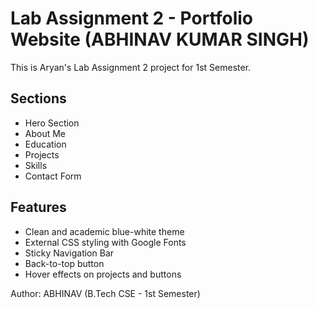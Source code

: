 # Lab Assignment 2 - Portfolio Website (ABHINAV KUMAR SINGH)

This is Aryan's Lab Assignment 2 project for 1st Semester.

## Sections
- Hero Section
- About Me
- Education
- Projects
- Skills
- Contact Form

## Features
- Clean and academic blue-white theme
- External CSS styling with Google Fonts
- Sticky Navigation Bar
- Back-to-top button
- Hover effects on projects and buttons

Author: ABHINAV (B.Tech CSE - 1st Semester)
